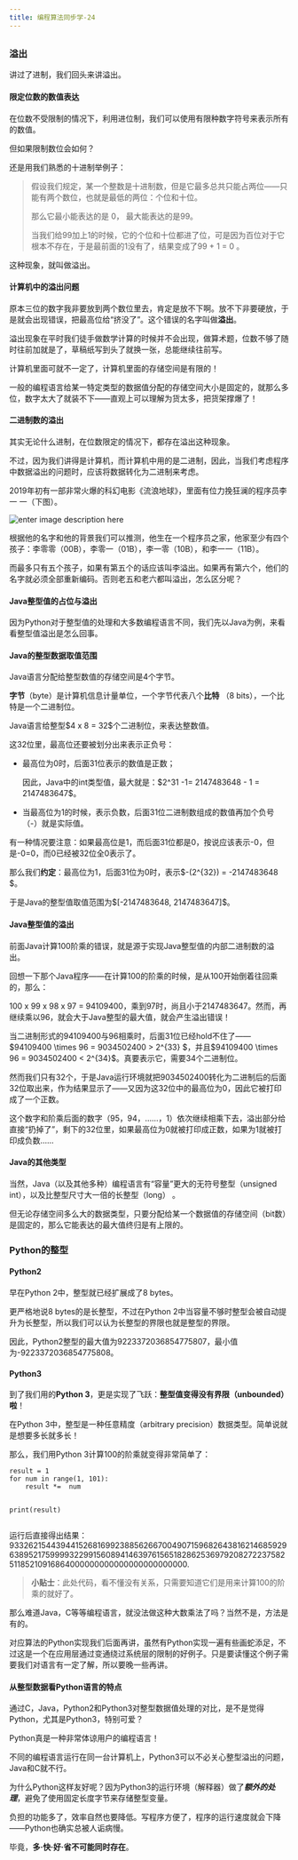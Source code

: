 ```yaml
---
title: 编程算法同步学-24
---
```

<article id="topicContainer" class="column_content"><h2 class="topic_title"></h2><div><h3 id="">溢出</h3>
<p>讲过了进制，我们回头来讲溢出。</p>
<h4 id="-1">限定位数的数值表达</h4>
<p>在位数不受限制的情况下，利用进位制，我们可以使用有限种数字符号来表示所有的数值。</p>
<p>但如果限制数位会如何？</p>
<p>还是用我们熟悉的十进制举例子：</p>
<blockquote>
  <p>假设我们规定，某一个整数是十进制数，但是它最多总共只能占两位——只能有两个数位，也就是最低的两位：个位和十位。</p>
  <p>那么它最小能表达的是 0， 最大能表达的是99。</p>
  <p>当我们给99加上1的时候，它的个位和十位都进了位，可是因为百位对于它根本不存在，于是最前面的1没有了，结果变成了99 + 1 = 0 。</p>
</blockquote>
<p>这种现象，就叫做溢出。</p>
<h4 id="-2">计算机中的溢出问题</h4>
<p>原本三位的数字我非要放到两个数位里去，肯定是放不下啊。放不下非要硬放，于是就会出现错误，把最高位给“挤没了”。这个错误的名字叫做<strong>溢出</strong>。</p>
<p>溢出现象在平时我们徒手做数学计算的时候并不会出现，做算术题，位数不够了随时往前加就是了，草稿纸写到头了就换一张，总能继续往前写。</p>
<p>计算机里面可就不一定了，计算机里面的存储空间是有限的！</p>
<p>一般的编程语言给某一特定类型的数据值分配的存储空间大小是固定的，就那么多位，数字太大了就装不下——直观上可以理解为货太多，把货架撑爆了！</p>
<h4 id="-3">二进制数的溢出</h4>
<p>其实无论什么进制，在位数限定的情况下，都存在溢出这种现象。</p>
<p>不过，因为我们讲得是计算机，而计算机中用的是二进制，因此，当我们考虑程序中数据溢出的问题时，应该将数据转化为二进制来考虑。</p>
<p>2019年初有一部非常火爆的科幻电影《流浪地球》，里面有位力挽狂澜的程序员李 一 一（下图）。</p>
<p><img src="https://images.gitbook.cn/2c1a3270-8e6b-11e9-bf3b-49545f004142" alt="enter image description here" /> </p>
<p>根据他的名字和他的背景我们可以推测，他生在一个程序员之家，他家至少有四个孩子：李零零（00B），李零一（01B），李一零（10B），和李一一（11B）。</p>
<p>而最多只有五个孩子，如果有第五个的话应该叫李溢出。如果再有第六个，他们的名字就必须全部重新编码。否则老五和老六都叫溢出，怎么区分呢？</p>
<h4 id="java">Java整型值的占位与溢出</h4>
<p>因为Python对于整型值的处理和大多数编程语言不同，我们先以Java为例，来看看整型值溢出是怎么回事。</p>
<h4 id="java-1">Java的整型数据取值范围</h4>
<p>Java语言分配给整型数值的存储空间是4个字节。</p>
<p><strong>字节</strong>（byte）是计算机信息计量单位，一个字节代表八个<strong>比特</strong> （8 bits），一个比特是一个二进制位。</p>
<p>Java语言给整型$4 x 8 = 32$个二进制位，来表达整数值。</p>
<p>这32位里，最高位还要被划分出来表示正负号：</p>
<ul>
<li><p>最高位为0时，后面31位表示的数值是正数；</p>
<p>因此，Java中的int类型值，最大就是：$2^31 -1= 2147483648 - 1 = 2147483647$。</p></li>
<li><p>当最高位为1的时候，表示负数，后面31位二进制数组成的数值再加个负号（-）就是实际值。</p></li>
</ul>
<p>有一种情况要注意：如果最高位是1，而后面31位都是0，按说应该表示-0，但是-0=0，而0已经被32位全0表示了。</p>
<p>那么我们<strong>约定</strong>：最高位为1，后面31位为0时，表示$-(2^{32}) = -2147483648 $。</p>
<p>于是Java的整型值取值范围为$[-2147483648, 2147483647]$。</p>
<h4 id="java-2">Java整型值的溢出</h4>
<p>前面Java计算100阶乘的错误，就是源于实现Java整型值的内部二进制数的溢出。</p>
<p>回想一下那个Java程序——在计算100的阶乘的时候，是从100开始倒着往回乘的，那么：</p>
<p>100 x 99 x 98 x 97 = 94109400，乘到97时，尚且小于2147483647。然而，再继续乘以96，就会大于Java整型的最大值，就会产生溢出错误！</p>
<p>当二进制形式的94109400与96相乘时，后面31位已经hold不住了—— $94109400 \times 96 = 9034502400 &gt; 2^{33} $，并且$94109400 \times 96 = 9034502400  &lt; 2^{34}$。真要表示它，需要34个二进制位。</p>
<p>然而我们只有32个，于是Java运行环境就把9034502400转化为二进制后的后面32位取出来，作为结果显示了——又因为这32位中的最高位为0，因此它被打印成了一个正数。</p>
<p>这个数字和阶乘后面的数字（95，94，……，1）依次继续相乘下去，溢出部分给直接“扔掉了”，剩下的32位里，如果最高位为0就被打印成正数，如果为1就被打印成负数……</p>
<h4 id="java-3">Java的其他类型</h4>
<p>当然，Java（以及其他多种）编程语言有“容量”更大的无符号整型（unsigned int），以及比整型尺寸大一倍的长整型（long） 。</p>
<p>但无论存储空间多么大的数据类型，只要分配给某一个数据值的存储空间（bit数）是固定的，那么它能表达的最大值终归是有上限的。</p>
<h3 id="python">Python的整型</h3>
<h4 id="python2">Python2</h4>
<p>早在Python 2中，整型就已经扩展成了8 bytes。</p>
<p>更严格地说8 bytes的是长整型，不过在Python 2中当容量不够时整型会被自动提升为长整型，所以我们可以认为长整型的界限也就是整型的界限。</p>
<p>因此，Python2整型的最大值为9223372036854775807，最小值为-9223372036854775808。</p>
<h4 id="python3">Python3</h4>
<p>到了我们用的<strong>Python 3</strong>，更是实现了飞跃：<strong>整型值变得没有界限（unbounded）啦</strong>！</p>
<p>在Python 3中，整型是一种任意精度（arbitrary precision）数据类型。简单说就是想要多长就多长！</p>
<p>那么，我们用Python 3计算100的阶乘就变得非常简单了：</p>
<pre><code>result = 1
for num in range(1, 101):
    result *=  num

print(result)
</code></pre>
<p>运行后直接得出结果：
93326215443944152681699238856266700490715968264381621468592963895217599993229915608941463976156518286253697920827223758251185210916864000000000000000000000000.</p>
<blockquote>
  <p><strong>小贴士</strong>：此处代码，看不懂没有关系，只需要知道它们是用来计算100的阶乘的就好了。</p>
</blockquote>
<p>那么难道Java，C等等编程语言，就没法做这种大数乘法了吗？当然不是，方法是有的。</p>
<p>对应算法的Python实现我们后面再讲，虽然有Python实现一遍有些画蛇添足，不过这是一个在应用层通过变通绕过系统层的限制的好例子。只是要读懂这个例子需要我们对语言有一定了解，所以要晚一些再讲。</p>
<h4 id="python-1">从整型数据看Python语言的特点</h4>
<p>通过C，Java，Python2和Python3对整型数据值处理的对比，是不是觉得Python，尤其是Python3，特别可爱？</p>
<p>Python真是一种非常体谅用户的编程语言！</p>
<p>不同的编程语言运行在同一台计算机上，Python3可以不必关心整型溢出的问题，Java和C就不行。</p>
<p>为什么Python这样友好呢？因为Python3的运行环境（解释器）做了<strong><em>额外的处理</em></strong>，避免了使用固定长度字节来存储整型变量。</p>
<p>负担的功能多了，效率自然也要降低。写程序方便了，程序的运行速度就会下降——Python也确实总被人诟病慢。</p>
<p>毕竟，<strong>多·快·好·省不可能同时存在</strong>。</p></div></article>